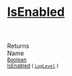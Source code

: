 # [IsEnabled](./SimpleConsoleLogger-100664042.md)


<br><br>
Returns<img width=542/>Name
<br>
<sub>[Boolean](https://docs.microsoft.com/en-us/dotnet/api/System.Boolean)</sub><img width=500/><sub>[IsEnabled](./SimpleConsoleLogger-100664042.md) ( [`LogLevel`](https://docs.microsoft.com/en-us/dotnet/api/Microsoft.Extensions.Logging.LogLevel) )</sub><br>


